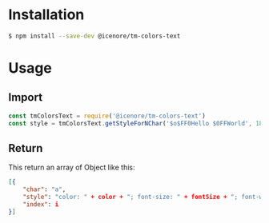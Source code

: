 # Installation
    
```bash
$ npm install --save-dev @icenore/tm-colors-text
```

# Usage

## Import
```js
const tmColorsText = require('@icenore/tm-colors-text')
const style = tmColorsText.getStyleForNChar('$o$FF0Hello $0FFWorld', 18)
```
## Return

This return an array of Object like this:
```json
[{
    "char": "a",
    "style": "color: " + color + "; font-size: " + fontSize + "; font-weight: " + fontWeight + "; text-shadow: " + shadow + ";",
    "index": i
}]
```
